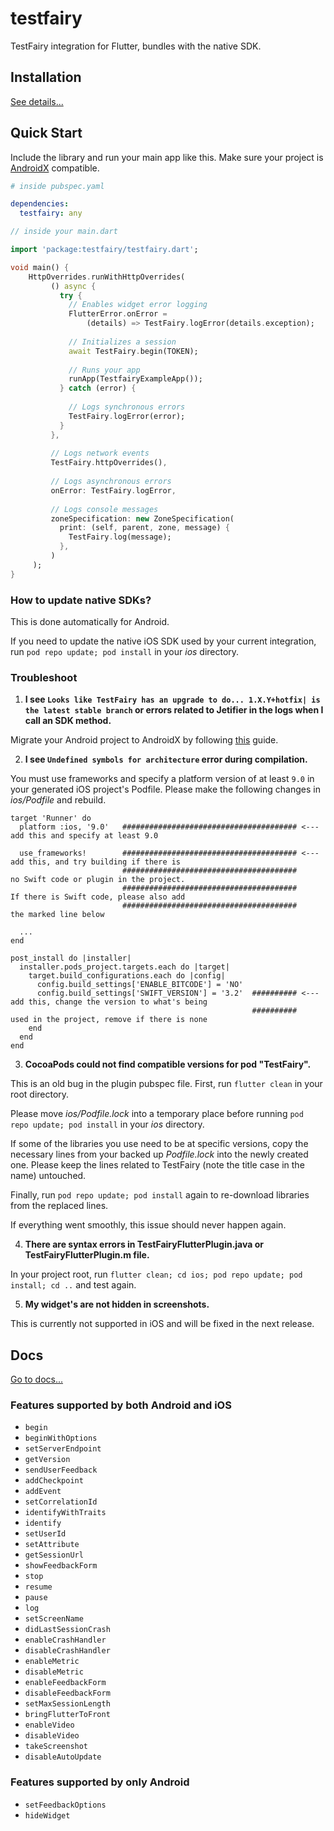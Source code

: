 # testfairy
TestFairy integration for Flutter, bundles with the native SDK. 

## Installation
[See details...](https://pub.dartlang.org/packages/testfairy#-installing-tab-)

## Quick Start
Include the library and run your main app like this. Make sure your project is [AndroidX](https://flutter.dev/docs/development/androidx-migration) compatible.

```yaml
# inside pubspec.yaml

dependencies:
  testfairy: any
```

```dart
// inside your main.dart

import 'package:testfairy/testfairy.dart';

void main() {
    HttpOverrides.runWithHttpOverrides(
         () async {
           try {
             // Enables widget error logging
             FlutterError.onError =
                 (details) => TestFairy.logError(details.exception);
   
             // Initializes a session
             await TestFairy.begin(TOKEN);
   
             // Runs your app
             runApp(TestfairyExampleApp());
           } catch (error) {
   
             // Logs synchronous errors
             TestFairy.logError(error);
           }
         },
   
         // Logs network events
         TestFairy.httpOverrides(),
   
         // Logs asynchronous errors
         onError: TestFairy.logError,
   
         // Logs console messages
         zoneSpecification: new ZoneSpecification(
           print: (self, parent, zone, message) {
             TestFairy.log(message);
           },
         )
     );
}
```

### How to update native SDKs?
This is done automatically for Android. 

If you need to update the native iOS SDK used by your current integration, run `pod repo update; pod install` in your *ios* directory.

### Troubleshoot
1. **I see `Looks like TestFairy has an upgrade to do... 1.X.Y+hotfix| is the latest stable branch` or errors related to Jetifier in the logs when I call an SDK method.**

Migrate your Android project to AndroidX by following [this](https://flutter.dev/docs/development/androidx-migration) guide.

2. **I see `Undefined symbols for architecture` error during compilation.**

You must use frameworks and specify a platform version of at least `9.0` in your generated iOS project's Podfile. Please make the following changes in *ios/Podfile* and rebuild.

```
target 'Runner' do
  platform :ios, '9.0'   ####################################### <--- add this and specify at least 9.0

  use_frameworks!        ####################################### <--- add this, and try building if there is 
                         #######################################      no Swift code or plugin in the project.
                         #######################################      If there is Swift code, please also add 
                         #######################################      the marked line below

  ...
end

post_install do |installer|
  installer.pods_project.targets.each do |target|
    target.build_configurations.each do |config|
      config.build_settings['ENABLE_BITCODE'] = 'NO'
      config.build_settings['SWIFT_VERSION'] = '3.2'  ########## <--- add this, change the version to what's being
                                                      ##########      used in the project, remove if there is none
    end
  end
end
```

3. **CocoaPods could not find compatible versions for pod "TestFairy".**

This is an old bug in the plugin pubspec file. First, run `flutter clean` in your root directory. 

Please move *ios/Podfile.lock* into a temporary place before running `pod repo update; pod install` in your *ios* directory. 

If some of the libraries you use need to be at specific versions, copy the necessary lines from your backed up *Podfile.lock* into the newly created one. Please keep the lines related to TestFairy (note the title case in the name) untouched.

Finally, run `pod repo update; pod install` again to re-download libraries from the replaced lines.

If everything went smoothly, this issue should never happen again.

4. **There are syntax errors in TestFairyFlutterPlugin.java or TestFairyFlutterPlugin.m file.**

In your project root, run `flutter clean; cd ios; pod repo update; pod install; cd ..` and test again.

5. **My widget's are not hidden in screenshots.**

This is currently not supported in iOS and will be fixed in the next release.


## Docs
[Go to docs...](https://pub.dartlang.org/documentation/testfairy/latest/)

### Features supported by both Android and iOS

* `begin`
* `beginWithOptions`
* `setServerEndpoint`
* `getVersion`
* `sendUserFeedback`
* `addCheckpoint`
* `addEvent`
* `setCorrelationId`
* `identifyWithTraits`
* `identify`
* `setUserId`
* `setAttribute`
* `getSessionUrl`
* `showFeedbackForm`
* `stop`
* `resume`
* `pause`
* `log`
* `setScreenName`
* `didLastSessionCrash`
* `enableCrashHandler`
* `disableCrashHandler`
* `enableMetric`
* `disableMetric`
* `enableFeedbackForm`
* `disableFeedbackForm`
* `setMaxSessionLength`
* `bringFlutterToFront`
* `enableVideo`
* `disableVideo`
* `takeScreenshot`
* `disableAutoUpdate`

### Features supported by only Android

* `setFeedbackOptions`
* `hideWidget`
